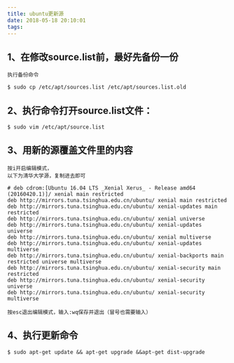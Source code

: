 ```yaml
---
title: ubuntu更新源
date: 2018-05-18 20:10:01
tags:
---
```

1、在修改source.list前，最好先备份一份
---
	执行备份命令

	$ sudo cp /etc/apt/sources.list /etc/apt/sources.list.old
2、执行命令打开source.list文件：
---
	$ sudo vim /etc/apt/source.list

3、用新的源覆盖文件里的内容
---
	按i开启编辑模式，
	以下为清华大学源，复制进去即可

	# deb cdrom:[Ubuntu 16.04 LTS _Xenial Xerus_ - Release amd64 (20160420.1)]/ xenial main restricted
	deb http://mirrors.tuna.tsinghua.edu.cn/ubuntu/ xenial main restricted
	deb http://mirrors.tuna.tsinghua.edu.cn/ubuntu/ xenial-updates main restricted
	deb http://mirrors.tuna.tsinghua.edu.cn/ubuntu/ xenial universe
	deb http://mirrors.tuna.tsinghua.edu.cn/ubuntu/ xenial-updates universe
	deb http://mirrors.tuna.tsinghua.edu.cn/ubuntu/ xenial multiverse
	deb http://mirrors.tuna.tsinghua.edu.cn/ubuntu/ xenial-updates multiverse
	deb http://mirrors.tuna.tsinghua.edu.cn/ubuntu/ xenial-backports main restricted universe multiverse
	deb http://mirrors.tuna.tsinghua.edu.cn/ubuntu/ xenial-security main restricted
	deb http://mirrors.tuna.tsinghua.edu.cn/ubuntu/ xenial-security universe
	deb http://mirrors.tuna.tsinghua.edu.cn/ubuntu/ xenial-security multiverse
	
	按esc退出编辑模式，输入:wq保存并退出（冒号也需要输入）
4、执行更新命令
---
	$ sudo apt-get update && apt-get upgrade &&apt-get dist-upgrade
